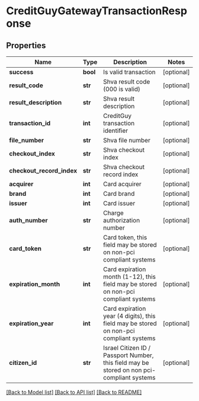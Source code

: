 # CreditGuyGatewayTransactionResponse

## Properties
Name | Type | Description | Notes
------------ | ------------- | ------------- | -------------
**success** | **bool** | Is valid transaction | [optional] 
**result_code** | **str** | Shva result code (000 is valid) | [optional] 
**result_description** | **str** | Shva result description | [optional] 
**transaction_id** | **int** | CreditGuy transaction identifier | [optional] 
**file_number** | **str** | Shva file number | [optional] 
**checkout_index** | **str** | Shva checkout index | [optional] 
**checkout_record_index** | **str** | Shva checkout record index | [optional] 
**acquirer** | **int** | Card acquirer | [optional] 
**brand** | **int** | Card brand | [optional] 
**issuer** | **int** | Card issuer | [optional] 
**auth_number** | **str** | Charge authorization number | [optional] 
**card_token** | **str** | Card token, this field may be stored on non-pci compliant systems | [optional] 
**expiration_month** | **int** | Card expiration month (1-12), this field may be stored on non-pci compliant systems | [optional] 
**expiration_year** | **int** | Card expiration year (4 digits), this field may be stored on non-pci compliant systems | [optional] 
**citizen_id** | **str** | Israel Citizen ID / Passport Number, this field may be stored on non pci-compliant systems | [optional] 

[[Back to Model list]](../README.md#documentation-for-models) [[Back to API list]](../README.md#documentation-for-api-endpoints) [[Back to README]](../README.md)

